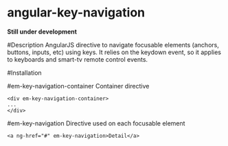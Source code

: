 angular-key-navigation
======================
**Still under development**

#Description
AngularJS directive to navigate focusable elements (anchors, buttons, inputs, etc) using keys.
It relies on the keydown event, so it applies to keyboards and smart-tv remote control events.

#Installation

#em-key-navigation-container
Container directive
```
<div em-key-navigation-container>
...
</div>
```
#em-key-navigation
Directive used on each focusable element
```
<a ng-href="#" em-key-navigation>Detail</a>
```
